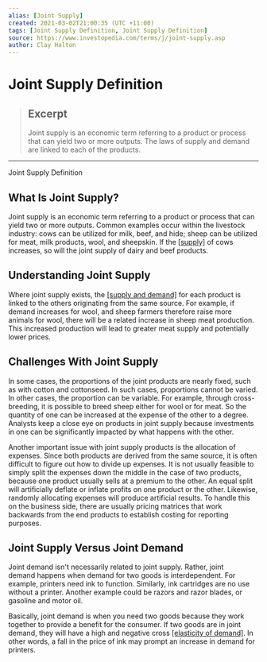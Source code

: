 ```yaml
---
alias: [Joint Supply]
created: 2021-03-02T21:00:35 (UTC +11:00)
tags: [Joint Supply Definition, Joint Supply Definition]
source: https://www.investopedia.com/terms/j/joint-supply.asp
author: Clay Halton
---
```


# Joint Supply Definition

> ## Excerpt
> Joint supply is an economic term referring to a product or process that can yield two or more outputs. The laws of supply and demand are linked to each of the products.

---

Joint Supply Definition
## What Is Joint Supply?

Joint supply is an economic term referring to a product or process that can yield two or more outputs. Common examples occur within the livestock industry: cows can be utilized for milk, beef, and hide; sheep can be utilized for meat, milk products, wool, and sheepskin. If the [[supply]](https://www.investopedia.com/terms/s/supply.asp) of cows increases, so will the joint supply of dairy and beef products.

## Understanding Joint Supply

Where joint supply exists, the [[supply and demand]](https://www.investopedia.com/terms/l/law-of-supply-demand.asp) for each product is linked to the others originating from the same source. For example, if demand increases for wool, and sheep farmers therefore raise more animals for wool, there will be a related increase in sheep meat production. This increased production will lead to greater meat supply and potentially lower prices.

## Challenges With Joint Supply

In some cases, the proportions of the joint products are nearly fixed, such as with cotton and cottonseed. In such cases, proportions cannot be varied. In other cases, the proportion can be variable. For example, through cross-breeding, it is possible to breed sheep either for wool or for meat. So the quantity of one can be increased at the expense of the other to a degree. Analysts keep a close eye on products in joint supply because investments in one can be significantly impacted by what happens with the other. 

Another important issue with joint supply products is the allocation of expenses. Since both products are derived from the same source, it is often difficult to figure out how to divide up expenses. It is not usually feasible to simply split the expenses down the middle in the case of two products, because one product usually sells at a premium to the other. An equal split will artificially deflate or inflate profits on one product or the other. Likewise, randomly allocating expenses will produce artificial results. To handle this on the business side, there are usually pricing matrices that work backwards from the end products to establish costing for reporting purposes.

## Joint Supply Versus Joint Demand

Joint demand isn't necessarily related to joint supply. Rather, joint demand happens when demand for two goods is interdependent. For example, printers need ink to function. Similarly, ink cartridges are no use without a printer. Another example could be razors and razor blades, or gasoline and motor oil.

Basically, joint demand is when you need two goods because they work together to provide a benefit for the consumer. If two goods are in joint demand, they will have a high and negative cross [[elasticity of demand]](https://www.investopedia.com/terms/d/demand-elasticity.asp). In other words, a fall in the price of ink may prompt an increase in demand for printers.
